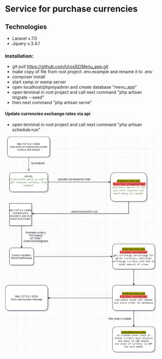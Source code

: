 # Service for purchase currencies

## Technologies

- Laravel v.7.0
- Jquery v.3.4.1

### Installation:

- git pull https://github.com/Uros92/Menu_app.git
- make copy of file from root project .env.example and rename it to .env
- composer install
- start xamp or wamp server
- open localhost/phpmyadmin and create database "menu_app"
- open terminal in root project and call next command "php artisan migrate --seed"
- then next command "php artisan serve"

#### Update currencies exchange rates via api
- open terminal in root project and call next command "php artisan schedule:run"


![image description](https://github.com/Uros92/Menu_app/blob/master/app_diagram.png)
